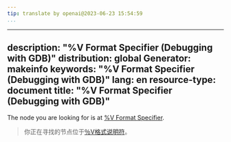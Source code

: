 ```yaml
---
tip: translate by openai@2023-06-23 15:54:59
...
```

---
description: "%V Format Specifier (Debugging with GDB)"
distribution: global
Generator: makeinfo
keywords: "%V Format Specifier (Debugging with GDB)"
lang: en
resource-type: document
title: "%V Format Specifier (Debugging with GDB)"
---

The node you are looking for is at [%V Format Specifier](Output.html#g_t_0025V-Format-Specifier).

> 你正在寻找的节点位于[％V格式说明符](Output.html#g_t_0025V-Format-Specifier)。
